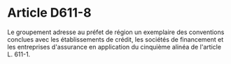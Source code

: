# Article D611-8

Le groupement adresse au préfet de région un exemplaire des conventions conclues avec les établissements de crédit, les sociétés de financement et les entreprises d'assurance en application du cinquième alinéa de l'article L. 611-1.

